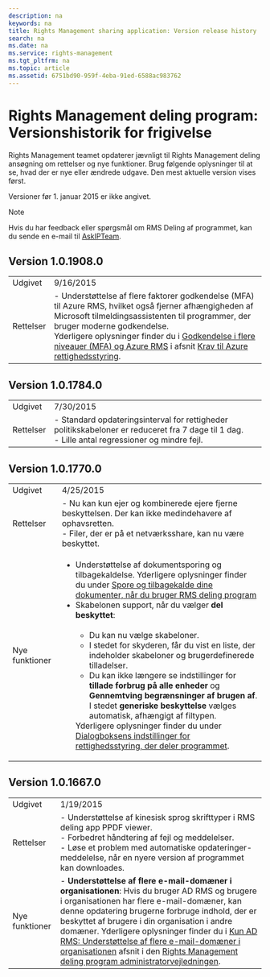 ```yaml
---
description: na
keywords: na
title: Rights Management sharing application: Version release history
search: na
ms.date: na
ms.service: rights-management
ms.tgt_pltfrm: na
ms.topic: article
ms.assetid: 6751bd90-959f-4eba-91ed-6588ac983762
---
```

# Rights Management deling program: Versionshistorik for frigivelse
Rights Management teamet opdaterer jævnligt til Rights Management deling ansøgning om rettelser og nye funktioner. Brug følgende oplysninger til at se, hvad der er nye eller ændrede udgave. Den mest aktuelle version vises først.

Versioner før 1. januar 2015 er ikke angivet.

> [!NOTE]
> Hvis du har feedback eller spørgsmål om RMS Deling af programmet, kan du sende en e-mail til [AskIPTeam](mailto:AskIPTeam@microsoft.com?subject=RMS%20sharing%20app:%20Feedback%20or%20question).

## Version 1.0.1908.0

|||
|-|-|
|Udgivet|9/16/2015|
|Rettelser|-   Understøttelse af flere faktorer godkendelse (MFA) til Azure RMS, hvilket også fjerner afhængigheden af Microsoft tilmeldingsassistenten til programmer, der bruger moderne godkendelse.<br />    Yderligere oplysninger finder du i [Godkendelse i flere niveauer (MFA) og Azure RMS](../Topic/Requirements_for_Azure_Rights_Management.md#BKMK_MFA)   i afsnit  [Krav til Azure rettighedsstyring](../Topic/Requirements_for_Azure_Rights_Management.md).|

## Version 1.0.1784.0

|||
|-|-|
|Udgivet|7/30/2015|
|Rettelser|-   Standard opdateringsinterval for rettigheder politikskabeloner er reduceret fra 7 dage til 1 dag.<br />-   Lille antal regressioner og mindre fejl.|

## Version 1.0.1770.0

|||
|-|-|
|Udgivet|4/25/2015|
|Rettelser|-   Nu kan kun ejer og kombinerede ejere fjerne beskyttelsen. Der kan ikke medindehavere af ophavsretten.<br />-   Filer, der er på et netværksshare, kan nu være beskyttet.|
|Nye funktioner|<ul><li>Understøttelse af dokumentsporing og tilbagekaldelse. Yderligere oplysninger finder du under [Spore og tilbagekalde dine dokumenter, når du bruger RMS deling program](../Topic/Track_and_revoke_your_documents_when_you_use_the_RMS_sharing_application.md)</li><li>Skabelonen support, når du vælger **del beskyttet**:<br /><br /><ul><li>Du kan nu vælge skabeloner.</li><li>I stedet for skyderen, får du vist en liste, der indeholder skabeloner og brugerdefinerede tilladelser.</li><li>Du kan ikke længere se indstillinger for **tillade forbrug på alle enheder** og **Gennemtving begrænsninger af brugen af**. I stedet **generiske beskyttelse** vælges automatisk, afhængigt af filtypen.</li></ul>    Yderligere oplysninger finder du under [Dialogboksens indstillinger for rettighedsstyring, der deler programmet](../Topic/Dialog_box_options_for_the_Rights_Management_sharing_application.md).</li></ul>|

## Version 1.0.1667.0

|||
|-|-|
|Udgivet|1/19/2015|
|Rettelser|-   Understøttelse af kinesisk sprog skrifttyper i RMS deling app PPDF viewer.<br />-   Forbedret håndtering af fejl og meddelelser.<br />-   Løse et problem med automatiske opdateringer-meddelelse, når en nyere version af programmet kan downloades.|
|Nye funktioner|-   **Understøttelse af flere e-mail-domæner i organisationen**: Hvis du bruger AD RMS og brugere i organisationen har flere e-mail-domæner, kan denne opdatering brugerne forbruge indhold, der er beskyttet af brugere i din organisation i andre domæner. Yderligere oplysninger finder du i [Kun AD RMS: Understøttelse af flere e-mail-domæner i organisationen](../Topic/Rights_Management_sharing_application_administrator_guide.md#BKMK_FederatedDomains) afsnit i den [Rights Management deling program administratorvejledningen](../Topic/Rights_Management_sharing_application_administrator_guide.md).|
